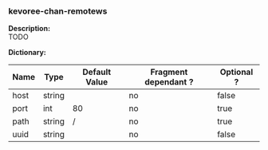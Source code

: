 ### kevoree-chan-remotews

**Description:**  
TODO

**Dictionary:**

| Name   | Type   | Default Value             | Fragment dependant ? | Optional ? |
|--------|--------|---------------------------|----------------------|------------|
| host   | string |                           | no                   | false      |
| port   | int    | 80                        | no                   | true       |
| path   | string | /                         | no                   | true       |
| uuid   | string |                           | no                   | false      |
